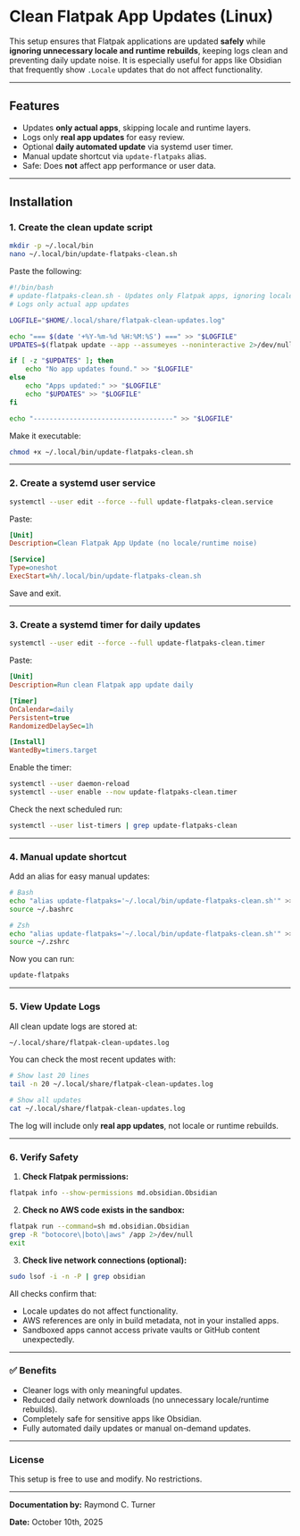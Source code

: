 
# Clean Flatpak App Updates (Linux)

This setup ensures that Flatpak applications are updated **safely** while **ignoring unnecessary locale and runtime rebuilds**, keeping logs clean and preventing daily update noise. It is especially useful for apps like Obsidian that frequently show `.Locale` updates that do not affect functionality.

---

## Features

- Updates **only actual apps**, skipping locale and runtime layers.
- Logs only **real app updates** for easy review.
- Optional **daily automated update** via systemd user timer.
- Manual update shortcut via `update-flatpaks` alias.
- Safe: Does **not** affect app performance or user data.

---

## Installation

### 1. Create the clean update script

```bash
mkdir -p ~/.local/bin
nano ~/.local/bin/update-flatpaks-clean.sh
````

Paste the following:

```bash
#!/bin/bash
# update-flatpaks-clean.sh - Updates only Flatpak apps, ignoring locales/runtimes
# Logs only actual app updates

LOGFILE="$HOME/.local/share/flatpak-clean-updates.log"

echo "=== $(date '+%Y-%m-%d %H:%M:%S') ===" >> "$LOGFILE"
UPDATES=$(flatpak update --app --assumeyes --noninteractive 2>/dev/null)

if [ -z "$UPDATES" ]; then
    echo "No app updates found." >> "$LOGFILE"
else
    echo "Apps updated:" >> "$LOGFILE"
    echo "$UPDATES" >> "$LOGFILE"
fi

echo "-----------------------------------" >> "$LOGFILE"
```

Make it executable:

```bash
chmod +x ~/.local/bin/update-flatpaks-clean.sh
```

---

### 2. Create a systemd user service

```bash
systemctl --user edit --force --full update-flatpaks-clean.service
```

Paste:

```ini
[Unit]
Description=Clean Flatpak App Update (no locale/runtime noise)

[Service]
Type=oneshot
ExecStart=%h/.local/bin/update-flatpaks-clean.sh
```

Save and exit.

---

### 3. Create a systemd timer for daily updates

```bash
systemctl --user edit --force --full update-flatpaks-clean.timer
```

Paste:

```ini
[Unit]
Description=Run clean Flatpak app update daily

[Timer]
OnCalendar=daily
Persistent=true
RandomizedDelaySec=1h

[Install]
WantedBy=timers.target
```

Enable the timer:

```bash
systemctl --user daemon-reload
systemctl --user enable --now update-flatpaks-clean.timer
```

Check the next scheduled run:

```bash
systemctl --user list-timers | grep update-flatpaks-clean
```

---

### 4. Manual update shortcut

Add an alias for easy manual updates:

```bash
# Bash
echo "alias update-flatpaks='~/.local/bin/update-flatpaks-clean.sh'" >> ~/.bashrc
source ~/.bashrc

# Zsh
echo "alias update-flatpaks='~/.local/bin/update-flatpaks-clean.sh'" >> ~/.zshrc
source ~/.zshrc
```

Now you can run:

```bash
update-flatpaks
```

---

### 5. View Update Logs

All clean update logs are stored at:

```bash
~/.local/share/flatpak-clean-updates.log
```

You can check the most recent updates with:

```bash
# Show last 20 lines
tail -n 20 ~/.local/share/flatpak-clean-updates.log

# Show all updates
cat ~/.local/share/flatpak-clean-updates.log
```

The log will include only **real app updates**, not locale or runtime rebuilds.

---

### 6. Verify Safety

1. **Check Flatpak permissions:**

```bash
flatpak info --show-permissions md.obsidian.Obsidian
```

2. **Check no AWS code exists in the sandbox:**

```bash
flatpak run --command=sh md.obsidian.Obsidian
grep -R "botocore\|boto\|aws" /app 2>/dev/null
exit
```

3. **Check live network connections (optional):**

```bash
sudo lsof -i -n -P | grep obsidian
```

All checks confirm that:

* Locale updates do not affect functionality.
* AWS references are only in build metadata, not in your installed apps.
* Sandboxed apps cannot access private vaults or GitHub content unexpectedly.

---

### ✅ Benefits

* Cleaner logs with only meaningful updates.
* Reduced daily network downloads (no unnecessary locale/runtime rebuilds).
* Completely safe for sensitive apps like Obsidian.
* Fully automated daily updates or manual on-demand updates.

---

### License

This setup is free to use and modify. No restrictions.

---

**Documentation by:** Raymond C. Turner

**Date:** October 10th, 2025